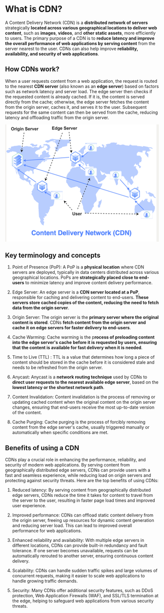 # What is CDN?
A Content Delivery Network (CDN) is a **distributed network of servers** strategically **located across various geographical locations to deliver web content**, such as **images**, **videos**, and **other static assets**, more efficiently to users. The primary purpose of a CDN is to **reduce latency and improve the overall performance of web applications by serving content** from the server nearest to the user. CDNs can also help improve **reliability, availability, and security of web applications**.

## How CDNs work?
When a user requests content from a web application, the request is routed to the nearest **CDN server** (also known as an **edge server**) based on factors such as network latency and server load. The edge server then checks if the requested content is already cached. If it is, the content is served directly from the cache; otherwise, the edge server fetches the content from the origin server, caches it, and serves it to the user. Subsequent requests for the same content can then be served from the cache, reducing latency and offloading traffic from the origin server.

<div align="center">
  <img src="./cdn.png" alt="cdn" />
</div>

## Key terminology and concepts
1. Point of Presence (PoP): A PoP is a **physical location** where CDN servers are deployed, typically in data centers distributed across various geographical locations. PoPs are **strategically placed close to end-users** to minimize latency and improve content delivery performance.

2. Edge Server: An edge server is a **CDN server located at a PoP**, responsible for caching and delivering content to end-users. **These servers store cached copies of the content, reducing the need to fetch data from the origin server**.

3. Origin Server: The origin server is the **primary server where the original content is stored**. CDNs **fetch content from the origin server and cache it on edge servers for faster delivery to end-users**.

4. Cache Warming: Cache warming is the p**rocess of preloading content into the edge server's cache** **before it is requested by users, ensuring that the content is available for fast delivery when it is needed**.

5. Time to Live (TTL) : TTL is a value that determines how long a piece of content should be stored in the cache before it is considered stale and needs to be refreshed from the origin server.

6. Anycast: Anycast is a **network routing technique** used by CDNs to **direct user requests to the nearest available edge server**, based on the **lowest latency or the shortest network path**.

7. Content Invalidation: Content invalidation is the process of removing or updating cached content when the original content on the origin server changes, ensuring that end-users receive the most up-to-date version of the content.

8. Cache Purging: Cache purging is the process of forcibly removing content from the edge server's cache, usually triggered manually or automatically when specific conditions are met.

## Benefits of using a CDN
CDNs play a crucial role in enhancing the performance, reliability, and security of modern web applications. By serving content from geographically distributed edge servers, CDNs can provide users with a fast and seamless experience, while reducing load on origin servers and protecting against security threats. Here are the top benefits of using CDNs:

1. Reduced latency: By serving content from geographically distributed edge servers, CDNs reduce the time it takes for content to travel from the server to the user, resulting in faster page load times and improved user experience.

2. Improved performance: CDNs can offload static content delivery from the origin server, freeing up resources for dynamic content generation and reducing server load. This can lead to improved overall performance for web applications.

3. Enhanced reliability and availability: With multiple edge servers in different locations, CDNs can provide built-in redundancy and fault tolerance. If one server becomes unavailable, requests can be automatically rerouted to another server, ensuring continuous content delivery.

4. Scalability: CDNs can handle sudden traffic spikes and large volumes of concurrent requests, making it easier to scale web applications to handle growing traffic demands.

5. Security: Many CDNs offer additional security features, such as DDoS protection, Web Application Firewalls (WAF), and SSL/TLS termination at the edge, helping to safeguard web applications from various security threats.